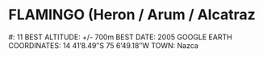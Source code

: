 # FLAMINGO (Heron / Arum / Alcatraz

#: 11
BEST ALTITUDE: +/- 700m
BEST DATE: 2005
GOOGLE EARTH COORDINATES: 14 41’8.49″S 75 6’49.18″W
TOWN: Nazca